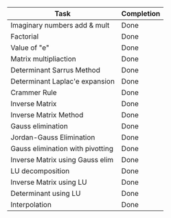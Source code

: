 
| Task | Completion |
| ------------- | ------------- |
| Imaginary numbers add & mult  | Done  |
| Factorial  | Done  |
| Value of "e"  | Done  |
| Matrix multipliaction  | Done  |
| Determinant Sarrus Method  | Done  |
| Determinant Laplac'e expansion  | Done  |
| Crammer Rule  | Done  |
| Inverse Matrix  | Done  |
| Inverse Matrix Method  | Done  |
| Gauss elimination  | Done  |
| Jordan-Gauss Elimination | Done  |
|  Gauss elimination with pivotting | Done  |
| Inverse Matrix using Gauss elim | Done  |
| LU decomposition  | Done  |
| Inverse Matrix using LU  | Done  |
| Determinant using LU  | Done  |
| Interpolation  | Done  |
